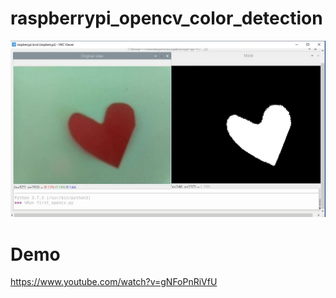 # raspberrypi_opencv_color_detection
![Screenshot](https://github.com/MaisarahPauzi/raspberrypi_opencv_color_detection/blob/master/rpi%20opencv.JPG)

# Demo
https://www.youtube.com/watch?v=gNFoPnRiVfU
